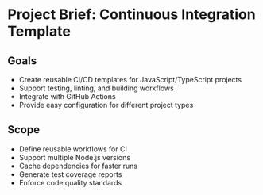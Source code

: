 # Project Brief: Continuous Integration Template

## Goals
- Create reusable CI/CD templates for JavaScript/TypeScript projects
- Support testing, linting, and building workflows
- Integrate with GitHub Actions
- Provide easy configuration for different project types

## Scope
- Define reusable workflows for CI
- Support multiple Node.js versions
- Cache dependencies for faster runs
- Generate test coverage reports
- Enforce code quality standards